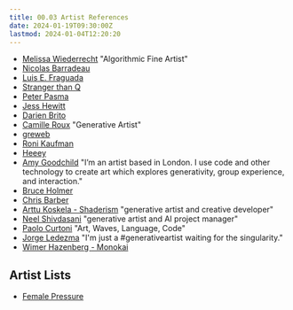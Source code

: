 ```yaml
---
title: 00.03 Artist References
date: 2024-01-19T09:30:00Z
lastmod: 2024-01-04T12:20:20
---
```


- [Melissa Wiederrecht](https://t.co/aE6ijEP16G) "Algorithmic Fine Artist"
- [Nicolas Barradeau](https://www.barradeau.com/)
- [Luis E. Fraguada](https://www.instagram.com/fraguada/?hl=en)
- [Stranger than Q](https://strangerintheq.art/)
- [Peter Pasma](https://piterpasma.nl/)
- [Jess Hewitt](https://jesshewitt.art/)
- [Darien Brito](https://darienbrito.com/)
- [Camille Roux](https://twitter.com/camillerouxart) "Generative Artist"
- [greweb](https://greweb.me/)
- [Roni Kaufman](https://twitter.com/KaufmanRoni)
- [Heeey](https://heeey.art/)
- [Amy Goodchild](https://www.amygoodchild.com/) "I’m an artist based in London. I use code and other technology to create art which explores generativity, group experience, and interaction."
- [Bruce Holmer](https://www.instagram.com/bruceholmer/?hl=en)
- [Chris Barber](https://twitter.com/code_rgb)
- [Arttu Koskela - Shaderism](https://shaderism.com/) "generative artist and creative developer"
- [Neel Shivdasani](https://neel.sh/) "generative artist and AI project manager"
- [Paolo Curtoni](https://www.paolocurtoni.com/portfolio/) "Art, Waves, Language, Code"
- [Jorge Ledezma](https://ledezma.art/) "I'm just a #generativeartist waiting for the singularity."
- [Wimer Hazenberg - Monokai](https://monokai.nl/)

## Artist Lists

- [Female Pressure](https://femalepressure.tumblr.com/)
